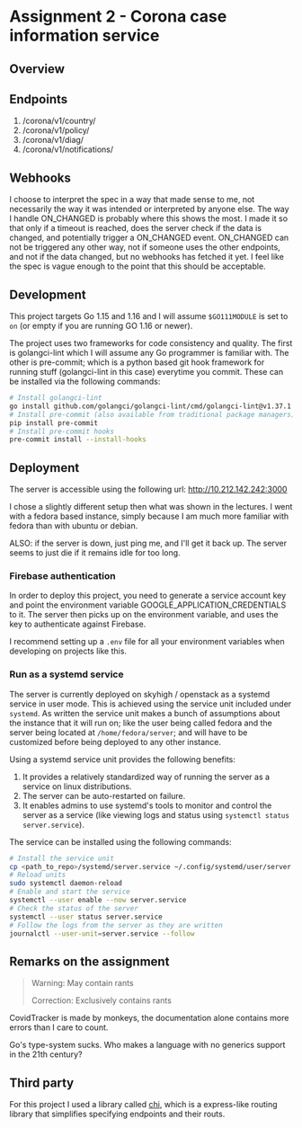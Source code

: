# Assignment 2 - Corona case information service

## Overview

## Endpoints

1. /corona/v1/country/
2. /corona/v1/policy/
3. /corona/v1/diag/
4. /corona/v1/notifications/

## Webhooks

I choose to interpret the spec in a way that made sense to me, not necessarily the way it was intended or interpreted by anyone else.
The way I handle ON_CHANGED is probably where this shows the most. I made it so that only if a timeout is reached, does the server check if the data is changed, and potentially trigger a ON_CHANGED event. ON_CHANGED can not be triggered any other way, not if someone uses the other endpoints, and not if the data changed, but no webhooks has fetched it yet.
I feel like the spec is vague enough to the point that this should be acceptable.

## Development

This project targets Go 1.15 and 1.16 and I will assume `$GO111MODULE` is set to `on` (or empty if you are running GO 1.16 or newer).

The project uses two frameworks for code consistency and quality.
The first is golangci-lint which I will assume any Go programmer is familiar with.
The other is pre-commit; which is a python based git hook framework for running stuff (golangci-lint in this case) everytime you commit.
These can be installed via the following commands:
```bash
# Install golangci-lint
go install github.com/golangci/golangci-lint/cmd/golangci-lint@v1.37.1
# Install pre-commit (also available from traditional package managers)
pip install pre-commit
# Install pre-commit hooks
pre-commit install --install-hooks
```

## Deployment

The server is accessible using the following url: http://10.212.142.242:3000

I chose a slightly different setup then what was shown in the lectures. I went with a fedora based instance, simply because I am much more familiar with fedora than with ubuntu or debian.

ALSO: if the server is down, just ping me, and I'll get it back up. The server seems to just die if it remains idle for too long.

### Firebase authentication

In order to deploy this project, you need to generate a service account key and point the environment variable GOOGLE_APPLICATION_CREDENTIALS to it.
The server then picks up on the environment variable, and uses the key to authenticate against Firebase.

I recommend setting up a `.env` file for all your environment variables when developing on projects like this.

### Run as a systemd service

The server is currently deployed on skyhigh / openstack as a systemd service in user mode. This is achieved using the service unit included under `systemd`.
As written the service unit makes a bunch of assumptions about the instance that it will run on; like the user being called fedora and the server being located at `/home/fedora/server`; and will have to be customized before being deployed to any other instance.

Using a systemd service unit provides the following benefits:
1. It provides a relatively standardized way of running the server as a service on linux distributions.
2. The server can be auto-restarted on failure.
3. It enables admins to use systemd's tools to monitor and control the server as a service (like viewing logs and status using `systemctl status server.service`).

The service can be installed using the following commands:
```bash
# Install the service unit
cp <path_to_repo>/systemd/server.service ~/.config/systemd/user/server.service
# Reload units
sudo systemctl daemon-reload
# Enable and start the service
systemctl --user enable --now server.service
# Check the status of the server
systemctl --user status server.service
# Follow the logs from the server as they are written
journalctl --user-unit=server.service --follow
```

## Remarks on the assignment

> Warning: May contain rants
> 
> Correction: Exclusively contains rants

CovidTracker is made by monkeys, the documentation alone contains more errors than I care to count.

Go's type-system sucks. Who makes a language with no generics support in the 21th century?

## Third party

For this project I used a library called [chi][1], which is a express-like routing library that simplifies specifying endpoints and their routs.

[1]: https://github.com/go-chi/chi
